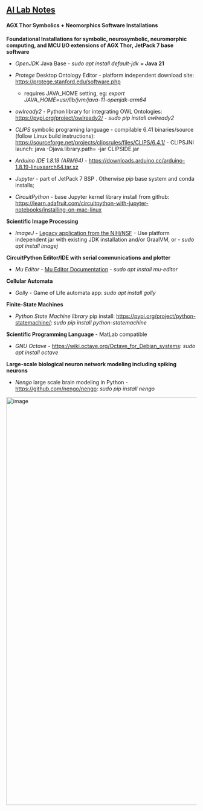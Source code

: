 ## <u>AI Lab Notes</u>

#### AGX Thor Symbolics + Neomorphics Software Installations

**Foundational Installations for symbolic, neurosymbolic, neuromorphic computing, and MCU I/O extensions of AGX Thor, JetPack 7 base software**

 - *OpenJDK* Java Base -  *sudo apt install default-jdk*  **= Java 21**

 - *Protege* Desktop Ontology Editor - platform independent download site: https://protege.stanford.edu/software.php
   - requires JAVA_HOME setting, eg: *export JAVA_HOME=usr/lib/jvm/java-11-openjdk-arm64*

- *owlready2* - Python library for integrating OWL Ontologies: https://pypi.org/project/owlready2/ - *sudo pip install owlready2*

 - *CLIPS* symbolic programing language - compilable 6.41 binaries/source (follow Linux build instructions): https://sourceforge.net/projects/clipsrules/files/CLIPS/6.4.1/ - CLIPSJNI launch: java -Djava.library.path= -jar CLIPSIDE.jar
   
 - *Arduino IDE 1.8.19 (ARM64)* - https://downloads.arduino.cc/arduino-1.8.19-linuxaarch64.tar.xz
 
 - *Jupyter* - part of JetPack 7 BSP .  Otherwise *pip* base system and conda installs;

 - *CircuitPython* - base Jupyter kernel library install from github: https://learn.adafruit.com/circuitpython-with-jupyter-notebooks/installing-on-mac-linux

**Scientific Image Processing**
 - *ImageJ* - [Legacy application from the NIH/NSF](https://imagej.net/) - Use platform independent jar with existing JDK installation and/or GraalVM, or -  *sudo apt install imagej*


**CircuitPython Editor/IDE with serial communications and plotter**
 - *Mu Editor* - [Mu Editor Documentation](https://mu.readthedocs.io/_/downloads/en/latest/pdf/) - *sudo apt install mu-editor*


**Cellular Automata**

 - *Golly* - Game of Life automata app: *sudo apt install golly*
   
**Finite-State Machines**

 - *Python State Machine library* pip install: https://pypi.org/project/python-statemachine/: *sudo pip install python-statemachine*

**Scientific Programming Language** - MatLab compatible

 - *GNU Octave* - https://wiki.octave.org/Octave_for_Debian_systems:    *sudo apt install octave*

**Large-scale biological neuron network modeling including spiking neurons**
 - *Nengo* large scale brain modeling in Python - https://github.com/nengo/nengo: *sudo pip install nengo*

<img width="1920" height="1080" alt="image" src="https://github.com/user-attachments/assets/d7348185-10ce-4232-910d-b1bef089c9fa" />
